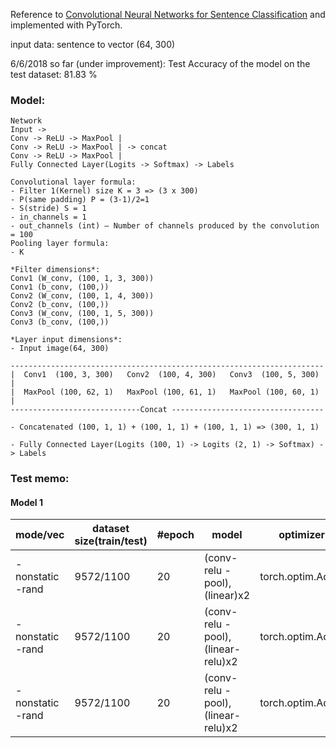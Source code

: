 Reference to [Convolutional Neural Networks for Sentence Classification](https://arxiv.org/pdf/1408.5882v2.pdf) and implemented with PyTorch. 

input data:
sentence to vector (64, 300)


6/6/2018 so far (under improvement): 
Test Accuracy of the model on the test dataset: 81.83 %

### Model:

```
Network
Input ->
Conv -> ReLU -> MaxPool |
Conv -> ReLU -> MaxPool | -> concat
Conv -> ReLU -> MaxPool |
Fully Connected Layer(Logits -> Softmax) -> Labels
```

```
Convolutional layer formula:
- Filter 1(Kernel) size K = 3 => (3 x 300)
- P(same padding) P = (3-1)/2=1
- S(stride) S = 1
- in_channels = 1
- out_channels (int) – Number of channels produced by the convolution = 100
Pooling layer formula:
- K
```

```
*Filter dimensions*:
Conv1 (W_conv, (100, 1, 3, 300))
Conv1 (b_conv, (100,))
Conv2 (W_conv, (100, 1, 4, 300))
Conv2 (b_conv, (100,))
Conv3 (W_conv, (100, 1, 5, 300))
Conv3 (b_conv, (100,))

*Layer input dimensions*:
- Input image(64, 300) 

----------------------------------------------------------------------
|  Conv1  (100, 3, 300)   Conv2  (100, 4, 300)   Conv3  (100, 5, 300) |
|  MaxPool (100, 62, 1)   MaxPool (100, 61, 1)   MaxPool (100, 60, 1) |
-----------------------------Concat ----------------------------------

- Concatenated (100, 1, 1) + (100, 1, 1) + (100, 1, 1) => (300, 1, 1) 

- Fully Connected Layer(Logits (100, 1) -> Logits (2, 1) -> Softmax) -> Labels
```

### Test memo:

#### Model 1
|mode/vec|dataset size(train/test)|#epoch|      model  |  optimizer | parameters |lr| accuracy  |
|-----|-----------------------|-------|--------------|------------|------------|--|------------|
|-nonstatic -rand|9572/1100|20|(conv- relu - pool), (linear)x2 |torch.optim.Adam|-|0.01| 77.15%|
|-nonstatic -rand|9572/1100|20|(conv- relu - pool), (linear-relu)x2 |torch.optim.Adam|Kaiming He|0.01| 77.52%|
|-nonstatic -rand|9572/1100|20|(conv- relu - pool), (linear-relu)x2 |torch.optim.Adam|Kaiming He|0.001| 80.27%|